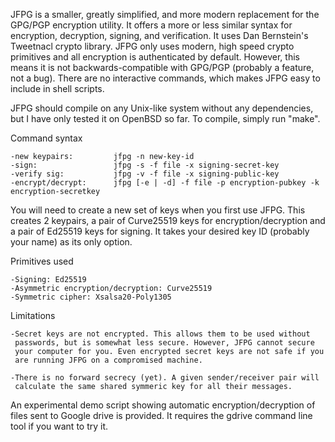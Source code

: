 JFPG is a smaller, greatly simplified, and more modern replacement
for the GPG/PGP encryption utility. It offers
a more or less similar  syntax for encryption,
decryption, signing, and verification. It uses
Dan Bernstein's Tweetnacl crypto library. JFPG
only uses  modern, high speed crypto primitives 
and all encryption is authenticated by default. 
However, this means it is not backwards-compatible
with GPG/PGP (probably a feature, not a bug). 
There are no interactive commands, which makes
JFPG easy to include in shell scripts.

JFPG should compile on any Unix-like system without any
dependencies, but I have only tested it on OpenBSD so far.
To compile, simply run "make".

Command syntax

	-new keypairs:         jfpg -n new-key-id
	-sign:                 jfpg -s -f file -x signing-secret-key
	-verify sig:   	       jfpg -v -f file -x signing-public-key
	-encrypt/decrypt:      jfpg [-e | -d] -f file -p encryption-pubkey -k encryption-secretkey 


You will need to create a new set of keys when you first use JFPG. 
This creates 2 keypairs, a pair of Curve25519 keys for encryption/decryption
and a pair of Ed25519 keys for signing. It takes your desired key ID
 (probably your name) as its only option.

Primitives used

	-Signing: Ed25519
	-Asymmetric encryption/decryption: Curve25519
	-Symmetric cipher: Xsalsa20-Poly1305

Limitations

	-Secret keys are not encrypted. This allows them to be used without
	 passwords, but is somewhat less secure. However, JFPG cannot secure
	 your computer for you. Even encrypted secret keys are not safe if you
	 are running JFPG on a compromised machine.

	-There is no forward secrecy (yet). A given sender/receiver pair will
	 calculate the same shared symmeric key for all their messages. 

An experimental demo script showing automatic encryption/decryption of files sent to Google drive is provided.
It requires the gdrive command line tool if you want to try it. 
